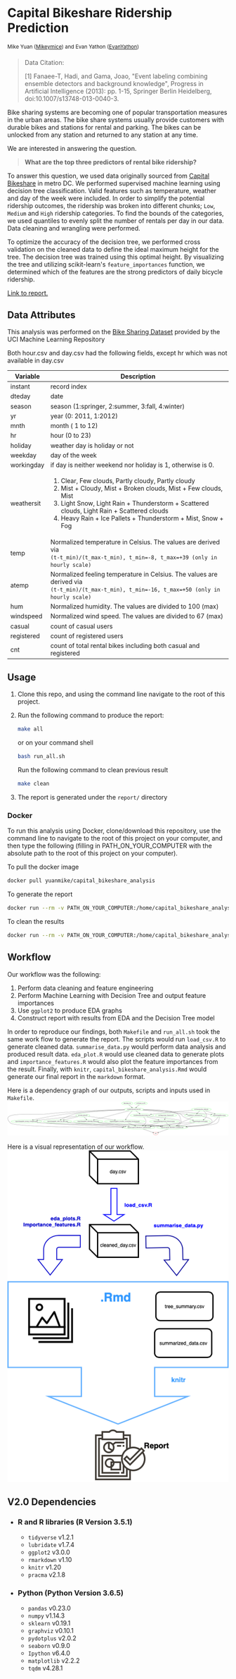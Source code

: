 # Capital Bikeshare Ridership Prediction

<sup>Mike Yuan ([Mikeymice](https://github.com/Mikeymice)) and Evan Yathon ([EvanYathon](https://github.com/EvanYathon)) </sup>

> Data Citation:
>
> [1] Fanaee-T, Hadi, and Gama, Joao, "Event labeling combining ensemble detectors and background knowledge", Progress in Artificial Intelligence (2013): pp. 1-15, Springer Berlin Heidelberg, doi:10.1007/s13748-013-0040-3.

Bike sharing systems are becoming one of popular transportation measures in the urban areas. The bike share systems usually provide customers with durable bikes and stations for rental and parking. The bikes can be unlocked from any station and returned to any station at any time.

We are interested in answering the question.

> **What are the top three predictors of rental bike ridership?**

To answer this question, we used data originally sourced from [Capital Bikeshare](https://www.capitalbikeshare.com) in metro DC. We performed supervised machine learning using decision tree classification.  Valid features such as temperature, weather and day of the week were included.  In order to simplify the potential ridership outcomes, the ridership was broken into different chunks;  `Low`, `Medium` and `High` ridership categories.  To find the bounds of the categories, we used quantiles to evenly split the number of rentals per day in our data. Data cleaning and wrangling were performed.

To optimize the accuracy of the decision tree, we performed cross validation on the cleaned data to define the ideal maximum height for the tree.  The decision tree was trained using this optimal height. By visualizing the tree and utilizing scikit-learn's `feature_importances` function, we determined which of the features are the strong predictors of daily bicycle ridership.

[Link to report.](report/capital_bikeshare_analysis.md)

## Data Attributes

This analysis was performed on the [Bike Sharing Dataset](https://archive.ics.uci.edu/ml/datasets/Bike+Sharing+Dataset) provided by the UCI Machine Learning Repository

Both hour.csv and day.csv had the following fields, except hr which was not available in day.csv

| Variable   | Description                                                                                                                                                                                                                                                                                                   |
| ---------- | ------------------------------------------------------------------------------------------------------------------------------------------------------------------------------------------------------------------------------------------------------------------------------------------------------------- |
| instant    | record index                                                                                                                                                                                                                                                                                                  |
| dteday     | date                                                                                                                                                                                                                                                                                                          |
| season     | season (1:springer, 2:summer, 3:fall, 4:winter)                                                                                                                                                                                                                                                               |
| yr         | year (0: 2011, 1:2012)                                                                                                                                                                                                                                                                                        |
| mnth       | month ( 1 to 12)                                                                                                                                                                                                                                                                                              |
| hr         | hour (0 to 23)                                                                                                                                                                                                                                                                                                |
| holiday    | weather day is holiday or not                                                                                                                                                                                                                                                                                 |
| weekday    | day of the week                                                                                                                                                                                                                                                                                               |
| workingday | if day is neither weekend nor holiday is 1, otherwise is 0.                                                                                                                                                                                                                                                   |
| weathersit | <ol>  <li>Clear, Few clouds, Partly cloudy, Partly cloudy</li><li>Mist + Cloudy, Mist + Broken clouds, Mist + Few clouds, Mist</li> <li>Light Snow, Light Rain + Thunderstorm + Scattered clouds, Light Rain + Scattered clouds</li> <li>Heavy Rain + Ice Pallets + Thunderstorm + Mist, Snow + Fog</li></ol> |
| temp       | Normalized temperature in Celsius. The values are derived via <br> `(t-t_min)/(t_max-t_min), t_min=-8, t_max=+39 (only in hourly scale)`                                                                                                                                                                      |
| atemp      | Normalized feeling temperature in Celsius. The values are derived via <br> `(t-t_min)/(t_max-t_min), t_min=-16, t_max=+50 (only in hourly scale)`                                                                                                                                                             |
| hum        | Normalized humidity. The values are divided to 100 (max)                                                                                                                                                                                                                                                      |
| windspeed  | Normalized wind speed. The values are divided to 67 (max)                                                                                                                                                                                                                                                     |
| casual     | count of casual users                                                                                                                                                                                                                                                                                         |
| registered | count of registered users                                                                                                                                                                                                                                                                                     |
| cnt        | count of total rental bikes including both casual and registered                                                                                                                                                                                                                                              |

## Usage

1.  Clone this repo, and using the command line navigate to the root of this project.
2.  Run the following command to produce the report:

    ```sh
    make all
    ```

    or on your command shell

    ```sh
    bash run_all.sh
    ```

    Run the following command to clean previous result

    ```sh
    make clean
    ```


3.  The report is generated under the  `report/` directory

### Docker

To run this analysis using Docker, clone/download this repository, use the command line to navigate to the root of this project on your computer, and then type the following (filling in PATH_ON_YOUR_COMPUTER with the absolute path to the root of this project on your computer).

To pull the docker image

```sh
docker pull yuanmike/capital_bikeshare_analysis
```

To generate the report

```sh
docker run --rm -v PATH_ON_YOUR_COMPUTER:/home/capital_bikeshare_analysis yuanmike/capital_bikeshare_analysis make -C 'home/capital_bikeshare_analysis' all
```

To clean the results

```sh
docker run --rm -v PATH_ON_YOUR_COMPUTER:/home/capital_bikeshare_analysis yuanmike/capital_bikeshare_analysis make -C 'home/capital_bikeshare_analysis' clean
```

## Workflow

Our workflow was the following:

1.  Perform data cleaning and feature engineering
2.  Perform Machine Learning with Decision Tree and output feature importances
3.  Use `ggplot2` to produce EDA graphs
4.  Construct report with results from EDA and the Decision Tree model

In order to reproduce our findings, both `Makefile` and `run_all.sh` took the same work flow to generate the report. The scripts would run `load_csv.R` to generate cleaned data. `summarise_data.py` would perform data analysis and produced result data. `eda_plot.R` would use cleaned data to generate plots and `importance_features.R` would also plot the feature importances from the result. Finally, with `knitr`, `capital_bikeshare_analysis.Rmd` would generate our final report in the `markdown` format.

Here is a dependency graph of our outputs, scripts and inputs used in `Makefile`.
![](img/Makefile.png)


Here is a visual representation of our workflow.
![](img/flowchart.png)

## V2.0 Dependencies

-   ### R and R libraries (R Version 3.5.1)
    -   `tidyverse` v1.2.1
    -   `lubridate` v1.7.4
    -   `ggplot2` v3.0.0
    -   `rmarkdown` v1.10
    -   `knitr` v1.20
    -   `pracma` v2.1.8
-   ### Python (Python Version 3.6.5)
    -   `pandas` v0.23.0
    -   `numpy` v1.14.3
    -   `sklearn` v0.19.1
    -   `graphviz` v0.10.1
    -   `pydotplus` v2.0.2
    -   `seaborn` v0.9.0
    -   `Ipython` v6.4.0
    -   `matplotlib` v2.2.2
    -   `tqdm` v4.28.1
